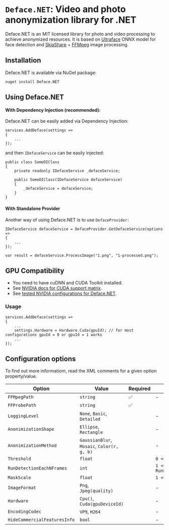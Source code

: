 # `Deface.NET`: Video and photo anonymization library for .NET

Deface.NET is an MIT licensed library for photo and video processing to achieve anonymized resources. It is based on [Ultraface](https://github.com/Linzaer/Ultra-Light-Fast-Generic-Face-Detector-1MB) ONNX model for face detection and [SkiaSharp](https://github.com/mono/SkiaSharp) + [FFMpeg](https://www.ffmpeg.org/) image processing.

## Installation

Deface.NET is available via NuGet package:

    nuget install Deface.NET

## Using Deface.NET

#### With Dependency Injection (recommended):

Deface.NET can be easily added via Dependency Injection:

    services.AddDeface(settings =>
    {
        ...
    });

and then `IDefaceService` can be easily injected:

    public class SomeDIClass
    {
        private readonly IDefaceService _defaceService;

        public SomeDIClass(IDefaceService defaceService)
        {
            _defaceService = defaceService;
        }
    }

#### With Standalone Provider

Another way of using Deface.NET is to use `DefaceProvider:`

    IDefaceService defaceService = DefaceProvider.GetDefaceService(options =>
    {
        ...
    });

    var result = defaceService.ProcessImage("1.png", "1-processed.png");

## GPU Compatibility

- You need to have cuDNN and CUDA Toolkit installed.
- See [NVIDIA docs for CUDA support matrix](https://docs.nvidia.com/deeplearning/cudnn/latest/reference/support-matrix.html).
- See [tested NVIDIA configurations for Deface.NET](https://github.com/michalgrzyska/Deface.NET/blob/main/docs/tested-configurations.md).

### Usage

```
services.AddDeface(settings =>
{
    ...
    settings.Hardware = Hardware.Cuda(gpuId); // for most configurations gpuId = 0 or gpuId = 1 works
    ...
});
```

## Configuration options

To find out more informatiom, read the XML comments for a given option property/value.

| Option                       | Value                                      | Required | Additional info                |
| ---------------------------- | ------------------------------------------ | -------- | ------------------------------ |
| `FFMpegPath`                 | `string`                                   | ✅       | -                              |
| `FFProbePath`                | `string`                                   | ✅       |
| `LoggingLevel`               | `None`, `Basic`, `Detailed`                |          | -                              |
| `AnonimizationShape`         | `Ellipse`, `Rectangle`                     |          | -                              |
| `AnonimizationMethod`        | `GaussianBlur`, `Mosaic`, `Color(r, g, b)` |          | -                              |
| `Threshold`                  | `float`                                    |          | `0 <= Threshold <= 1`          |
| `RunDetectionEachNFrames`    | `int`                                      |          | `1 <= RunDetectionEachNFrames` |
| `MaskScale`                  | `float`                                    |          | `1 <= MaskScale`               |
| `ImageFormat`                | `Png`, `Jpeg(quality)`                     |          | -                              |
| `Hardware`                   | `Cpu()`, `Cuda(gpuDeviceId)`               |          | -                              |
| `EncodingCodec`              | `VP9`, `H264`                              |          | -                              |
| `HideCommercialFeaturesInfo` | `bool`                                     |          | -                              |
